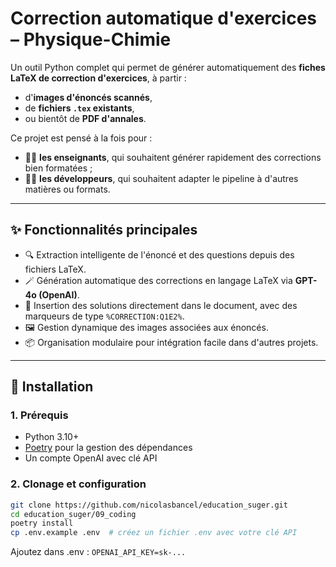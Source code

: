 # Correction automatique d'exercices – Physique-Chimie

Un outil Python complet qui permet de générer automatiquement des **fiches LaTeX de correction d'exercices**, à partir :
- d'**images d'énoncés scannés**,
- de **fichiers `.tex` existants**,
- ou bientôt de **PDF d'annales**.

Ce projet est pensé à la fois pour :
- 🧑‍🏫 **les enseignants**, qui souhaitent générer rapidement des corrections bien formatées ;
- 🧑‍💻 **les développeurs**, qui souhaitent adapter le pipeline à d'autres matières ou formats.

---

## ✨ Fonctionnalités principales

- 🔍 Extraction intelligente de l'énoncé et des questions depuis des fichiers LaTeX.
- 🪄 Génération automatique des corrections en langage LaTeX via **GPT-4o (OpenAI)**.
- 🧩 Insertion des solutions directement dans le document, avec des marqueurs de type `%CORRECTION:Q1E2%`.
- 🖼️ Gestion dynamique des images associées aux énoncés.
- 📦 Organisation modulaire pour intégration facile dans d'autres projets.

---

## 🚀 Installation

### 1. Prérequis

- Python 3.10+
- [Poetry](https://python-poetry.org/) pour la gestion des dépendances
- Un compte OpenAI avec clé API

### 2. Clonage et configuration

```bash
git clone https://github.com/nicolasbancel/education_suger.git
cd education_suger/09_coding
poetry install
cp .env.example .env  # créez un fichier .env avec votre clé API
```
Ajoutez dans .env :
`OPENAI_API_KEY=sk-...`
